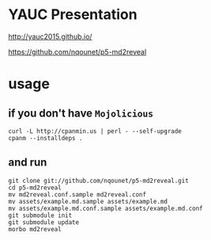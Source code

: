# YAUC Presentation
http://yauc2015.github.io/

https://github.com/nqounet/p5-md2reveal

# usage

## if you don't have `Mojolicious`
    curl -L http://cpanmin.us | perl - --self-upgrade
    cpanm --installdeps .

## and run
    git clone git://github.com/nqounet/p5-md2reveal.git
    cd p5-md2reveal
    mv md2reveal.conf.sample md2reveal.conf
    mv assets/example.md.sample assets/example.md
    mv assets/example.md.conf.sample assets/example.md.conf
    git submodule init
    git submodule update
    morbo md2reveal

